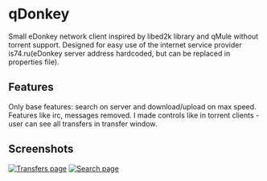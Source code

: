 # qDonkey
Small eDonkey network client inspired by libed2k library and qMule without torrent support. Designed for easy use of the internet service provider 
is74.ru(eDonkey server address hardcoded, but can be replaced in properties file).

Features
--------
Only base features: search on server and download/upload on max speed. Features like irc, messages removed. I made controls like in torrent clients - user can see all transfers in transfer window.

Screenshots
-----------

[![Transfers page](https://github.com/a-pavlov/qDonkey/tree/master/raw/transfers.png)](https://github.com/a-pavlov/qDonkey/tree/master/raw/transfers.png)
[![Search page](https://github.com/a-pavlov/qDonkey/tree/master/raw/search.png)](https://github.com/a-pavlov/qDonkey/tree/master/raw/search.png)





